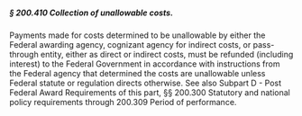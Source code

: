 ##### § 200.410 Collection of unallowable costs. #####

Payments made for costs determined to be unallowable by either the Federal awarding agency, cognizant agency for indirect costs, or pass-through entity, either as direct or indirect costs, must be refunded (including interest) to the Federal Government in accordance with instructions from the Federal agency that determined the costs are unallowable unless Federal statute or regulation directs otherwise. See also Subpart D - Post Federal Award Requirements of this part, §§ 200.300 Statutory and national policy requirements through 200.309 Period of performance.